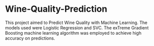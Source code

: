 # Wine-Quality-Prediction

This project aimed to Predict Wine Quality with Machine Learning.
The models used were Logistic Regression and SVC. The exTreme 
Gradient Boosting machine learning algorithm was employed
to achieve high accuracy on predictions.

